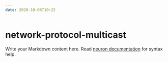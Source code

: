 ```yaml
---
date: 2020-10-06T10:22
---
```


# network-protocol-multicast

Write your Markdown content here. Read [neuron documentation](https://neuron.zettel.page/2011404.html) for syntax help.

